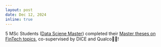 ```yaml
---
layout: post
date: Dec 12, 2024
inline: true
---
```


5 MSc Students ([Data Sciene Master](https://msc-data-science.iit.demokritos.gr/el)) completed their [Master theses on FinTech topics](https://msc-data-science.iit.demokritos.gr/el/news/5-masters-thesis-scholarships-qualco), co-supervised by DICE and Qualco🧑‍🎓!